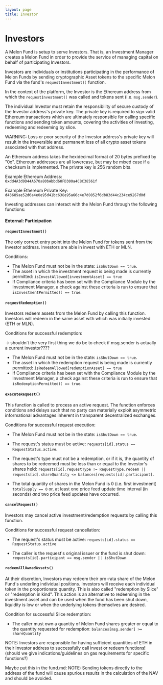 ```yaml
---
layout: page
title: Investor
---
```

# Investors

A Melon Fund is setup to serve Investors.  That is, an Investment Manager creates a Melon Fund in order to provide the service of managing capital on behalf of participating Investors.

Investors are individuals or institutions participating in the performance of Melon Funds by sending cryptographic Asset tokens to the specific Melon Fund via the fund's `requestInvestment()` function.

In the context of the platform, the Investor is the Ethereum address from which the `requestInvestment()` was called and tokens sent (i.e. `msg.sender`).

The individual Investor must retain the responsibility of secure custody of the Investor address's private key. The private key is required to sign valid Ethereum transactions which are ultimately responsible for calling specific functions and sending token amounts, covering the activities of investing, redeeming and redeeming by slice.

WARNING: Loss or poor security of the Investor address's private key will result in the irreversible and permanent loss of all crypto asset tokens associated with that address.

An Ethereum address takes the hexidecimal format of 20 bytes prefixed by "0x". Ethereum addresses are all lowercase, but may be mixed case if a checksum is implemented. The private key is 256 random bits.

Example Ethereum Address:                
`0xdd4A3d9D44A670a80bAbbd60FD300a4C8C38561f`

Example Ethereum Private Key:
`d43689ae52d6a4e0e95d41bc638e95a66c4e7d0852f6db83d44c234ce9267d0d`


Investing addresses can interact with the Melon Fund through the following functions:

#### External: Participation

#### `requestInvestment()`

The only correct entry point into the Melon Fund for tokens sent from the Investor address. Investors are able in invest with ETH or MLN.

Conditions:

- The Melon Fund must not be in the state: `isShutDown == true`.
- The asset in which the investment request is being made is currently permitted: `isInvestAllowed[investmentAsset] == true`
- If Compliance criteria has been set with the Compliance Module by the Investment Manager, a check against these criteria is run to ensure that `isInvestmentPermitted() == true`.


#### `requestRedemption()`

Investors redeem assets from the Melon Fund by calling this function. Investors will redeem in the same asset with which was initially invested (ETH or MLN).

Conditions for successful redemption:

-> shouldn't the very first thing we do be to check if msg.sender is actually a current investor????

- The Melon Fund must not be in the state: `isShutDown == true`.
- The asset in which the redemption request is being made is currently permitted: `isRedeemAllowed[redemptionAsset] == true`
- If Compliance criteria has been set with the Compliance Module by the Investment Manager, a check against these criteria is run to ensure that `isRedemptionPermitted() == true`.

#### `executeRequest()`

This function is called to process an active request.  The function enforces conditions and delays such that no party can materially exploit asymmetric informational advantages inherent in transparent decentralized exchanges.

Conditions for successful request execution:

- The Melon Fund must not be in the state: `isShutDown == true`.

- The request's status must be active: `requests[id].status == RequestStatus.active`.

- The request's type must not be a redemption, or if it is, the quantity of shares to be redeemed must be less than or equal to the Investor's shares held: `requests[id].requestType != RequestType.redeem || requests[id].shareQuantity <= balances[requests[id].participant]`.

- The total quantity of shares in the Melon Fund is 0 (i.e. first investment) `totalSupply == 0` or, at least one price feed update time interval (in seconds) *and* two price feed updates have occurred.



#### `cancelRequest()`

Investors may cancel active investment/redemption requests by calling this function.

Conditions for successful request cancellation:

- The request's status must be active: `requests[id].status == RequestStatus.active`

- The caller is the request's original issuer or the fund is shut down: `requests[id].participant == msg.sender || isShutDown`


#### `redeemAllOwnedAssets()`

At their discretion, Investors may redeem their pro-rata share of the Melon Fund's underling individual positions. Investors will receive each individual token in the proportionate quantity. This is also called "redemption by Slice" or "redemption in kind". This action is an alternative to redeeming in the investment asset and can be used when the fund has been shut down, liquidity is low or when the underlying tokens themselves are desired.

Condition for successful Slice redemption:

- The caller must own a quantity of Melon Fund shares greater or equal to the quantity requested for redemption: `balances[msg.sender] >= shareQuantity`






NOTE: Investors are responsible for having sufficient quantities of ETH in their Investor address to successfully call invest or redeem functions! (should we give indications/guidelines on gas requirements for specific functions?)


Maybe put this in the fund.md:
NOTE: Sending tokens directly to the address of the fund will cause spurious results in the calculation of the NAV and should be avoided.
